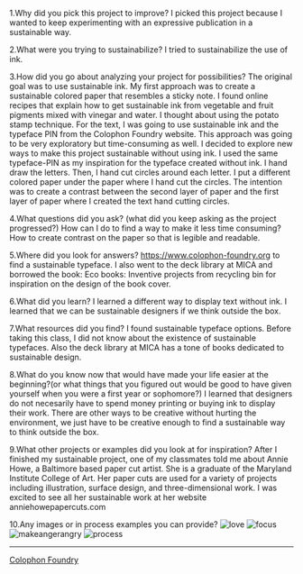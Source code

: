 1.Why did you pick this project to improve?
I picked this project because I wanted to keep experimenting with an expressive publication in a sustainable way.

2.What were you trying to sustainabilize?
I tried to sustainabilize the use of ink.

3.How did you go about analyzing your project for possibilities?
The original goal was to use sustainable ink. My first approach was to create a sustainable colored paper that resembles a sticky note. I found online recipes that explain how to get sustainable ink from vegetable and fruit pigments mixed with vinegar and water. I thought about using the potato stamp technique.
For the text, I was going to use sustainable ink and the typeface PIN from the Colophon Foundry website. This approach was going to be very exploratory but time-consuming as well. 
I decided to explore new ways to make this project sustainable without using ink. I used the same typeface-PIN as my inspiration for the typeface created without ink. I hand draw the letters. Then, I hand cut circles around each letter. I put a different colored paper under the paper where I hand cut the circles. The intention was to create a contrast between the second layer of paper and the first layer of paper where I created the text hand cutting circles.

4.What questions did you ask? (what did you keep asking as the project progressed?)
How can I do to find a way to make it less time consuming?
How to create contrast on the paper so that is legible and readable.

5.Where did you look for answers?
https://www.colophon-foundry.org to find a  sustainable typeface. I also went to the deck library at MICA and borrowed the book: Eco books: Inventive projects from recycling bin for inspiration on the design of the book cover.

6.What did you learn?
I learned a different way to display text without ink. I learned that we can be sustainable designers if we think outside the box.

7.What resources did you find?
I found sustainable typeface options. Before taking this class, I did not know about the existence of sustainable typefaces. Also the deck library at MICA has a tone of books dedicated to sustainable design.

8.What do you know now that would have made your life easier at the beginning?(or what things that you figured out would be good to have given yourself when you were a first year or sophomore?)
I learned that designers do not necesarily have to spend money printing or buying ink to display their work. There are other ways to be creative without hurting the environment, we just have to be creative enough to find a sustainable way to think outside the box. 

9.What other projects or examples did you look at for inspiration?
After I finished my sustainable project, one of my classmates told me about Annie Howe, a Baltimore based paper cut artist. She is a graduate of the Maryland Institute College of Art. Her paper cuts are used for a variety of projects including illustration, surface design, and three-dimensional work. I was excited to see all her sustainable work at her website anniehowepapercuts.com 

10.Any images or in process examples you can provide?
![love](https://user-images.githubusercontent.com/42852840/57157818-be3ec580-6daf-11e9-85f9-ff1e51700662.jpg)
![focus](https://user-images.githubusercontent.com/42852840/57158061-6eacc980-6db0-11e9-9c9d-25bce218f0a0.jpg)
![makeangerangry](https://user-images.githubusercontent.com/42852840/57158067-71a7ba00-6db0-11e9-9886-fd618d218832.jpg)
![process](https://user-images.githubusercontent.com/42852840/57158398-4ffb0280-6db1-11e9-90aa-4bdfca83b541.jpg)



---




[Colophon Foundry](https://www.colophon-foundry.org)
